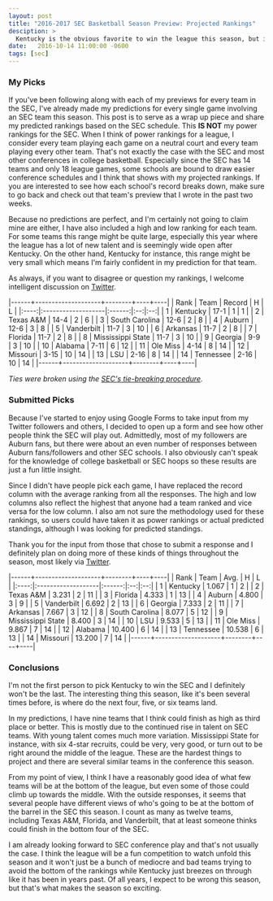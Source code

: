 ```yaml
---
layout: post
title: "2016-2017 SEC Basketball Season Preview: Projected Rankings"
desciption: >
  Kentucky is the obvious favorite to win the league this season, but is there anyone that can give them a challenge or vie for second place in the SEC?
date:   2016-10-14 11:00:00 -0600
tags: [sec]
---
```

### My Picks
If you've been following along with each of my previews for every team in the SEC, I've already made my predictions for every single game involving an SEC team this season. This post is to serve as a wrap up piece and share my predicted rankings based on the SEC schedule. This **IS NOT** my power rankings for the SEC. When I think of power rankings for a league, I consider every team playing each game on a neutral court and every team playing every other team. That's not exactly the case with the SEC and most other conferences in college basketball. Especially since the SEC has 14 teams and only 18 league games, some schools are bound to draw easier conference schedules and I think that shows with my projected rankings. If you are interested to see how each school's record breaks down, make sure to go back and check out that team's preview that I wrote in the past two weeks.

Because no predictions are perfect, and I'm certainly not going to claim mine are either, I have also included a high and low ranking for each team. For some teams this range might be quite large, especially this year where the league has a lot of new talent and is seemingly wide open after Kentucky. On the other hand, Kentucky for instance, this range might be very small which means I'm fairly confident in my prediction for that team.

As always, if you want to disagree or question my rankings, I welcome intelligent discussion on [Twitter](https://www.twitter.com/jacobvarner14).


|------+--------------------+--------+----+----|
| Rank | Team               | Record | H  | L  |
|:----:|:-------------------|:------:|:--:|:--:|
| 1    | Kentucky           | 17-1   | 1  | 1  |
| 2    | Texas A&M          | 14-4   | 2  | 6  |
| 3    | South Carolina     | 12-6   | 2  | 8  |
| 4    | Auburn             | 12-6   | 3  | 8  |
| 5    | Vanderbilt         | 11-7   | 3  | 10 |
| 6    | Arkansas           | 11-7   | 2  | 8  |
| 7    | Florida            | 11-7   | 2  | 8  |
| 8    | Mississippi State  | 11-7   | 3  | 10 |
| 9    | Georgia            | 9-9    | 3  | 10 |
| 10   | Alabama            | 7-11   | 6  | 12 |
| 11   | Ole Miss           | 4-14   | 8  | 14 |
| 12   | Missouri           | 3-15   | 10 | 14 |
| 13   | LSU                | 2-16   | 8  | 14 |
| 14   | Tennessee          | 2-16   | 10 | 14 |
|------+--------------------+--------+----+----|

*Ties were broken using the [SEC's tie-breaking procedure](http://www.secsports.com/article/11098238/tournament-tiebreakers).*

### Submitted Picks
Because I've started to enjoy using Google Forms to take input from my Twitter followers and others, I decided to open up a form and see how other people think the SEC will play out. Admittedly, most of my followers are Auburn fans, but there were about an even number of responses between Auburn fans/followers and other SEC schools. I also obviously can't speak for the knowledge of college basketball or SEC hoops so these results are just a fun little insight.

Since I didn't have people pick each game, I have replaced the record column with the average ranking from all the responses. The high and low columns also reflect the highest that anyone had a team ranked and vice versa for the low column. I also am not sure the methodology used for these rankings, so users could have taken it as power rankings or actual predicted standings, although I was looking for predicted standings.

Thank you for the input from those that chose to submit a response and I definitely plan on doing more of these kinds of things throughout the season, most likely via [Twitter](https://www.twitter.com/jacobvarner14).

|------+--------------------+--------+----+----|
| Rank | Team               | Avg.   | H  | L  |
|:----:|:-------------------|:------:|:--:|:--:|
| 1    | Kentucky           | 1.067  | 1  | 2  |
| 2    | Texas A&M          | 3.231  | 2  | 11 |
| 3    | Florida            | 4.333  | 1  | 13 |
| 4    | Auburn             | 4.800  | 3  | 9  |
| 5    | Vanderbilt         | 6.692  | 2  | 13 |
| 6    | Georgia            | 7.333  | 2  | 11 |
| 7    | Arkansas           | 7.667  | 3  | 12 |
| 8    | South Carolina     | 8.077  | 5  | 12 |
| 9    | Mississippi State  | 8.400  | 3  | 14 |
| 10   | LSU                | 9.533  | 5  | 13 |
| 11   | Ole Miss           | 9.867  | 7  | 14 |
| 12   | Alabama            | 10.400 | 6  | 14 |
| 13   | Tennessee          | 10.538 | 6  | 13 |
| 14   | Missouri           | 13.200 | 7  | 14 |
|------+--------------------+--------+----+----|

### Conclusions
I'm not the first person to pick Kentucky to win the SEC and I definitely won't be the last. The interesting thing this season, like it's been several times before, is where do the next four, five, or six teams land.

In my predictions, I have nine teams that I think could finish as high as third place or better. This is mostly due to the continued rise in talent on SEC teams. With young talent comes much more variation. Mississippi State for instance, with six 4-star recruits, could be very, very good, or turn out to be right around the middle of the league. These are the hardest things to project and there are several similar teams in the conference this season.

From my point of view, I think I have a reasonably good idea of what few teams will be at the bottom of the league, but even some of those could climb up towards the middle. With the outside responses, it seems that several people have different views of who's going to be at the bottom of the barrel in the SEC this season. I count as many as twelve teams, including Texas A&M, Florida, and Vanderbilt, that at least someone thinks could finish in the bottom four of the SEC.

I am already looking forward to SEC conference play and that's not usually the case. I think the league will be a fun competition to watch unfold this season and it won't just be a bunch of mediocre and bad teams trying to avoid the bottom of the rankings while Kentucky just breezes on through like it has been in years past. Of all years, I expect to be wrong this season, but that's what makes the season so exciting.
